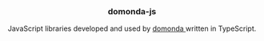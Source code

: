 <br>
<h3 align="center">domonda-js</h3>
<p align="center">JavaScript libraries developed and used by
  <a href="https://domonda.com/">
  domonda
  </a> written in TypeScript.
</p>
<br>
